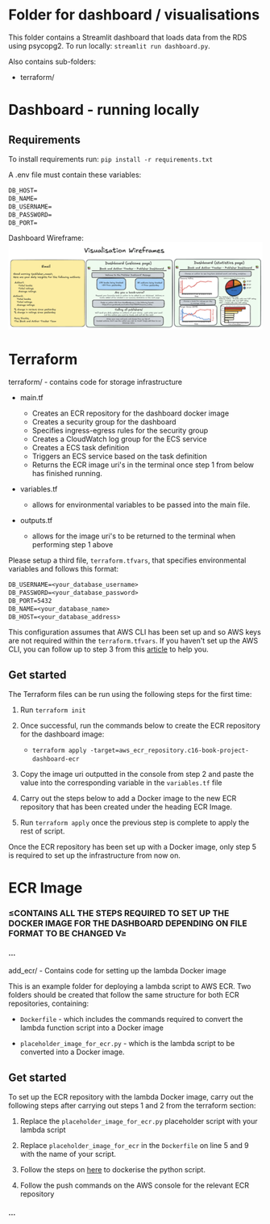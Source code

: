 # Folder for dashboard / visualisations
This folder contains a Streamlit dashboard that loads data from the RDS using psycopg2.
To run locally: `streamlit run dashboard.py`.

Also contains sub-folders:

* terraform/

# Dashboard - running locally
## Requirements

To install requirements run:
`pip install -r requirements.txt`

A .env file must contain these variables:

```
DB_HOST=
DB_NAME=
DB_USERNAME=
DB_PASSWORD=
DB_PORT=
```


Dashboard Wireframe:
![Dashboard Wireframe](../assets/dashboard_wireframe.png)




# Terraform

terraform/ - contains code for storage infrastructure

* main.tf

    * Creates an ECR repository for the dashboard docker image
    * Creates a security group for the dashboard
    * Specifies ingress-egress rules for the security group
    * Creates a CloudWatch log group for the ECS service
    * Creates a ECS task definition
    * Triggers an ECS service based on the task definition
    * Returns the ECR image uri's in the terminal once step 1 from below has finished running.

* variables.tf 

    * allows for environmental variables to be passed into the main file.

* outputs.tf 

    * allows for the image uri's to be returned to the terminal when performing step 1 above

Please setup a third file, `terraform.tfvars`, that specifies environmental variables and follows this format:

```
DB_USERNAME=<your_database_username>
DB_PASSWORD=<your_database_password>
DB_PORT=5432
DB_NAME=<your_database_name>
DB_HOST=<your_database_address>
```

This configuration assumes that AWS CLI has been set up and so AWS keys are not required within the `terraform.tfvars`. If you haven't set up the AWS CLI, you can follow up to step 3 from this [article](https://medium.com/@simonazhangzy/installing-and-configuring-the-aws-cli-7d33796e4a7c) to help you.


## Get started

The Terraform files can be run using the following steps for the first time:

1. Run `terraform init`

2. Once successful, run the commands below to create the ECR repository for the dashboard image:  
    * `terraform apply -target=aws_ecr_repository.c16-book-project-dashboard-ecr`

3. Copy the image uri outputted in the console from step 2 and paste the value into the corresponding variable in the `variables.tf` file

4. Carry out the steps below to add a Docker image to the new ECR repository that has been created under the heading ECR Image.

5. Run `terraform apply` once the previous step is complete to apply the rest of script.

Once the ECR repository has been set up with a Docker image, only step 5 is required to set up the infrastructure from now on.


# ECR Image

### **≤CONTAINS ALL THE STEPS REQUIRED TO SET UP THE DOCKER IMAGE FOR THE DASHBOARD DEPENDING ON FILE FORMAT TO BE CHANGED V≥**

#### ...
add_ecr/ - Contains code for setting up the lambda Docker image

This is an example folder for deploying a lambda script to AWS ECR. Two folders should be created that follow the same structure for both ECR repositories, containing:

* `Dockerfile` - which includes the commands required to convert the lambda function script into a Docker image

* `placeholder_image_for_ecr.py` - which is the lambda script to be converted into a Docker image.


## Get started

To set up the ECR repository with the lambda Docker image, carry out the following steps after carrying out steps 1 and 2 from the terraform section:

1. Replace the `placeholder_image_for_ecr.py` placeholder script with your lambda script

2. Replace `placeholder_image_for_ecr` in the `Dockerfile` on line 5 and 9 with the name of your script.

3. Follow the steps on [here](https://docs.aws.amazon.com/lambda/latest/dg/python-image.html#python-image-instructions) to dockerise the python script.

4. Follow the push commands on the AWS console for the relevant ECR repository
#### ...